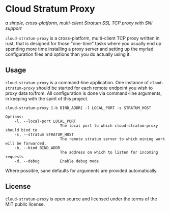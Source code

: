 # Cloud Stratum Proxy
_a simple, cross-platform, multi-client Stratum SSL TCP proxy with SNI support_

`cloud-stratum-proxy` is a cross-platform, multi-client TCP proxy written in rust, that is designed for those "one-time" tasks where you usually end up spending more time installing a proxy server and setting up the myriad configuration files and options than you do actually using it.

## Usage

`cloud-stratum-proxy` is a command-line application. One instance of `cloud-stratum-proxy` should be started for each remote endpoint you wish to proxy data to/from. All configuration is done via command-line arguments, in keeping with the spirit of this project.

```
cloud-stratum-proxy [-b BIND_ADDR] -l LOCAL_PORT -s STRATUM_HOST

Options:
    -l, --local-port LOCAL_PORT
                        The local port to which cloud-stratum-proxy should bind to
    -s, --stratum STRATUM_HOST
                        The remote stratum server to which mining work will be forwarded.
    -b, --bind BIND_ADDR
                        The address on which to listen for incoming requests
    -d, --debug         Enable debug mode
```

Where possible, sane defaults for arguments are provided automatically.

## License

`cloud-stratum-proxy` is open source and licensed under the terms of the MIT public license.
